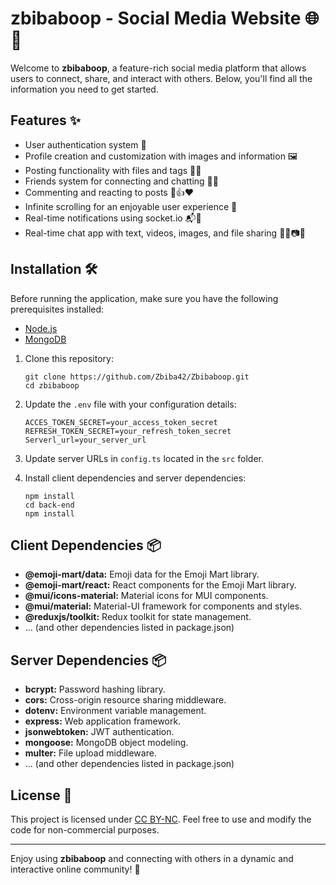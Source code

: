 # zbibaboop - Social Media Website 🌐📱

Welcome to **zbibaboop**, a feature-rich social media platform that allows users to connect, share, and interact with others. Below, you'll find all the information you need to get started.

## Features ✨

- User authentication system 🔐
- Profile creation and customization with images and information 🖼️
- Posting functionality with files and tags 📝🔖
- Friends system for connecting and chatting 💬👥
- Commenting and reacting to posts 💬👍❤️
- Infinite scrolling for an enjoyable user experience 🔄
- Real-time notifications using socket.io 📬🔌
- Real-time chat app with text, videos, images, and file sharing 💬🎥📷📂

## Installation 🛠️

Before running the application, make sure you have the following prerequisites installed:

- [Node.js](https://nodejs.org/)
- [MongoDB](https://www.mongodb.com/)

1. Clone this repository:

   ```
   git clone https://github.com/Zbiba42/Zbibaboop.git
   cd zbibaboop
   ```

2. Update the `.env` file with your configuration details:

   ```
   ACCES_TOKEN_SECRET=your_access_token_secret
   REFRESH_TOKEN_SECRET=your_refresh_token_secret
   Serverl_url=your_server_url
   ```

3. Update server URLs in `config.ts` located in the `src` folder.

4. Install client dependencies and server dependencies:
   ```
   npm install
   cd back-end
   npm install
   ```

## Client Dependencies 📦

- **@emoji-mart/data:** Emoji data for the Emoji Mart library.
- **@emoji-mart/react:** React components for the Emoji Mart library.
- **@mui/icons-material:** Material icons for MUI components.
- **@mui/material:** Material-UI framework for components and styles.
- **@reduxjs/toolkit:** Redux toolkit for state management.
- ... (and other dependencies listed in package.json)

## Server Dependencies 📦

- **bcrypt:** Password hashing library.
- **cors:** Cross-origin resource sharing middleware.
- **dotenv:** Environment variable management.
- **express:** Web application framework.
- **jsonwebtoken:** JWT authentication.
- **mongoose:** MongoDB object modeling.
- **multer:** File upload middleware.
- ... (and other dependencies listed in package.json)

## License 📄

This project is licensed under [CC BY-NC](https://creativecommons.org/licenses/by-nc/). Feel free to use and modify the code for non-commercial purposes.

---

Enjoy using **zbibaboop** and connecting with others in a dynamic and interactive online community! 🎉
